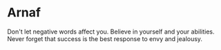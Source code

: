 # Arnaf
Don't let negative words affect you.  Believe in yourself and your abilities.   Never forget that success is the best response to envy and jealousy.
